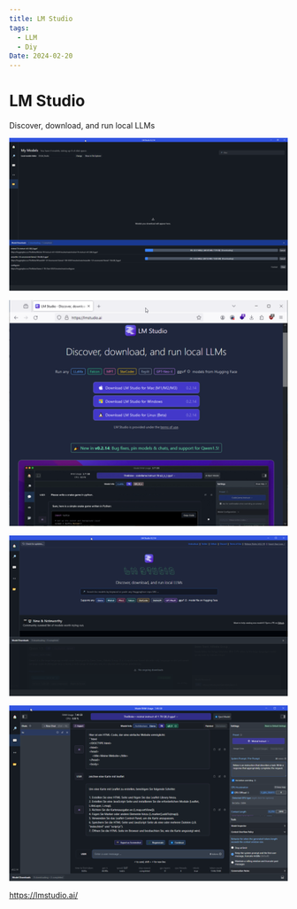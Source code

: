 ```yaml
---
title: LM Studio
tags:
  - LLM
  - Diy
Date: 2024-02-20
---
```

# LM Studio 



Discover, download, and run local LLMs

![](../_asset/2024-02-20_LM_Studio_image_1.png)


![](../_asset/2024-02-20_LM_Studio_image_2.png)


![](../_asset/2024-02-20_LM_Studio_image_3.png)


![](../_asset/2024-02-20_LM_Studio_image_4.png)

https://lmstudio.ai/